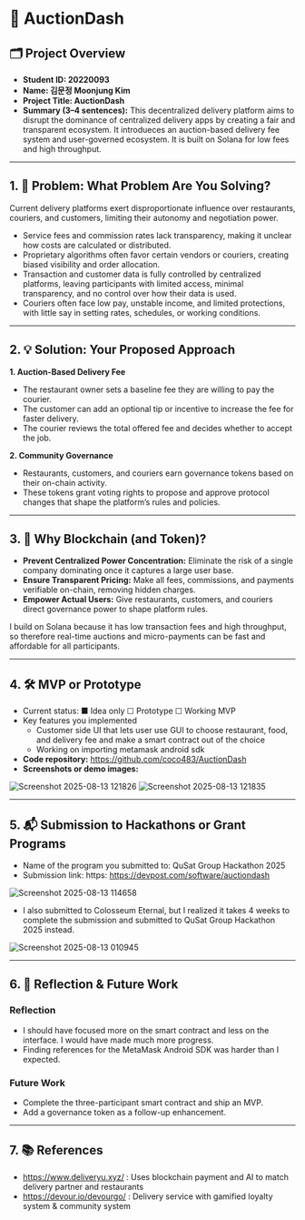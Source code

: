 # 🚀 AuctionDash

## 🗂️ Project Overview

- **Student ID: 20220093**
- **Name: 김문정 Moonjung Kim**
- **Project Title: AuctionDash**
- **Summary (3–4 sentences):**
This decentralized delivery platform aims to disrupt the dominance of centralized delivery apps by creating a fair and transparent ecosystem. It introdueces an auction-based delivery fee system and user-governed ecosystem. It is built on Solana for low fees and high throughput.

---

## 1. 🧩 Problem: What Problem Are You Solving?

Current delivery platforms exert disproportionate influence over restaurants, couriers, and customers, limiting their autonomy and negotiation power.

- Service fees and commission rates lack transparency, making it unclear how costs are calculated or distributed.
- Proprietary algorithms often favor certain vendors or couriers, creating biased visibility and order allocation.
- Transaction and customer data is fully controlled by centralized platforms, leaving participants with limited access, minimal transparency, and no control over how their data is used.
- Couriers often face low pay, unstable income, and limited protections, with little say in setting rates, schedules, or working conditions.

---

## 2. 💡 Solution: Your Proposed Approach

**1. Auction-Based Delivery Fee**

- The restaurant owner sets a baseline fee they are willing to pay the courier.
- The customer can add an optional tip or incentive to increase the fee for faster delivery.
- The courier reviews the total offered fee and decides whether to accept the job.

**2. Community Governance**

- Restaurants, customers, and couriers earn governance tokens based on their on-chain activity.
- These tokens grant voting rights to propose and approve protocol changes that shape the platform’s rules and policies.

---

## 3. 🔗 Why Blockchain (and Token)?

- **Prevent Centralized Power Concentration:** Eliminate the risk of a single company dominating once it captures a large user base.
- **Ensure Transparent Pricing:** Make all fees, commissions, and payments verifiable on-chain, removing hidden charges.
- **Empower Actual Users:** Give restaurants, customers, and couriers direct governance power to shape platform rules.

I build on Solana because it has low transaction fees and high throughput, so therefore real-time auctions and micro-payments can be fast and affordable for all participants.

---

## 4. 🛠️ MVP or Prototype

- Current status:
■ Idea only ☐ Prototype ☐ Working MVP
- Key features you implemented
    - Customer side UI that lets user use GUI to choose restaurant, food, and delivery fee and make a smart contract out of the choice
    - Working on importing metamask android sdk
- **Code repository:** https://github.com/coco483/AuctionDash
- **Screenshots or demo images:**

![Screenshot 2025-08-13 121826](https://hackmd.io/_uploads/Sy_mVFFugx.png)
![Screenshot 2025-08-13 121835](https://hackmd.io/_uploads/rkzV4KF_xx.png)



---

## 5. 📬 Submission to Hackathons or Grant Programs

- Name of the program you submitted to: QuSat Group Hackathon 2025
- Submission link: https: https://devpost.com/software/auctiondash

![Screenshot 2025-08-13 114658](https://hackmd.io/_uploads/rJPEmYtdlx.png)


- I also submitted to Colosseum Eternal, but I realized it takes 4 weeks to complete the submission and submitted to QuSat Group Hackathon 2025 instead.

![Screenshot 2025-08-13 010945](https://hackmd.io/_uploads/r1HBmYt_xx.png)


---

## 6. 🤔 Reflection & Future Work

### Reflection

- I should have focused more on the smart contract and less on the interface. I would have made much more progress.
- Finding references for the MetaMask Android SDK was harder than I expected.

### Future Work

- Complete the three-participant smart contract and ship an MVP.
- Add a governance token as a follow-up enhancement.

---

## 7. 📚 References

- https://www.deliveryu.xyz/ : Uses blockchain payment and AI to match delivery partner and restaurants
- https://devour.io/devourgo/ : Delivery service with gamified loyalty system & community system